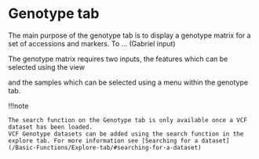 # Genotype tab

The main purpose of the genotype tab is to display a genotype matrix for a set of accessions and markers. To ... (Gabriel input)

The genotype matrix requires two inputs, the features which can be selected using the view 

and the samples which can be selected using a menu within the genotype tab.

!!!note

    The search function on the Genotype tab is only available once a VCF dataset has been loaded. 
    VCF Genotype datasets can be added using the search function in the explore tab. For more information see [Searching for a dataset](/Basic-Functions/Explore-tab/#searching-for-a-dataset)

